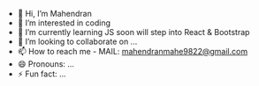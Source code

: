 - 👋 Hi, I’m Mahendran
- 👀 I’m interested in coding
- 🌱 I’m currently learning JS soon will step into React & Bootstrap
- 💞️ I’m looking to collaborate on ...
- 📫 How to reach me - MAIL: mahendranmahe9822@gmail.com
- 😄 Pronouns: ...
- ⚡ Fun fact: ...

<!---
Mahe008/Mahe008 is a ✨ special ✨ repository because its `README.md` (this file) appears on your GitHub profile.
You can click the Preview link to take a look at your changes.
--->
